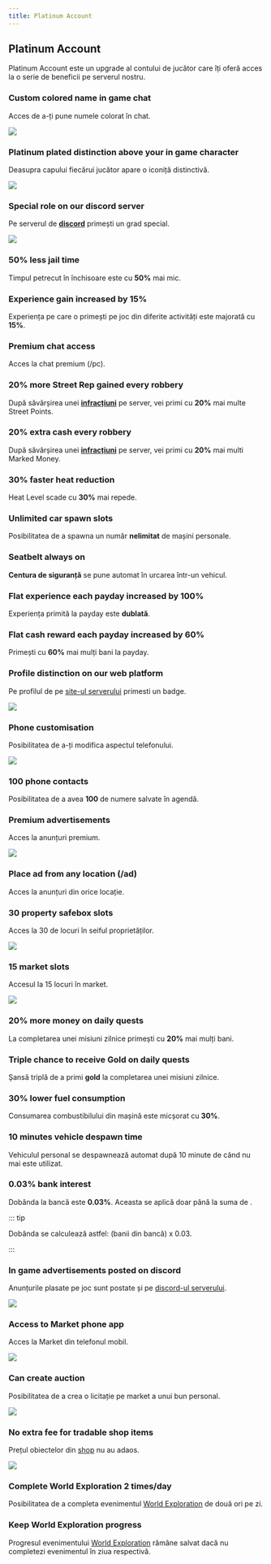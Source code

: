 ```yaml
---
title: Platinum Account
---
```


## Platinum Account 

Platinum Account este un upgrade al contului de jucător care îți oferă acces la o serie de beneficii pe serverul nostru.

### Custom colored name in game chat

Acces de a-ți pune numele colorat în chat.

<Image src="https://i.imgur.com/492KwMD.png" />

### Platinum plated distinction above your in game character

Deasupra capului fiecărui jucător <PremiumSubscription type='platinum' /> apare o iconiță distinctivă.

<Image src="https://i.imgur.com/D1dIooX.png" />

### Special role on our discord server

Pe serverul de [**discord**](liberty.mp/discord) primești un grad special.

<Image src="https://i.imgur.com/2BaT1GG.png" />

### 50% less jail time

Timpul petrecut în închisoare este cu **50%** mai mic.

### Experience gain increased by 15%

Experiența pe care o primești pe joc din diferite activități este majorată cu **15%**.

###  Premium chat access

Acces la chat premium (/pc).

### 20% more Street Rep gained every robbery

După săvârșirea unei [**infracțiuni**](../../illegal-activities/) pe server, vei primi cu **20%** mai multe Street Points.

### 20% extra cash every robbery

După săvârșirea unei [**infracțiuni**](../../illegal-activities/) pe server, vei primi cu **20%** mai multi Marked Money.

### 30% faster heat reduction

Heat Level scade cu **30%** mai repede.

### Unlimited car spawn slots

Posibilitatea de a spawna un număr **nelimitat** de mașini personale.

### Seatbelt always on

**Centura de siguranță** se pune automat în urcarea într-un vehicul.

### Flat experience each payday increased by 100%

Experiența primită la payday este **dublată**.

### Flat cash reward each payday increased by 60%

Primești cu **60%** mai mulți bani la payday. 

### Profile distinction on our web platform

Pe profilul de pe [site-ul serverului](https://ucp.liberty.mp/) primesti un badge.

<Image src="https://i.imgur.com/nkYmzWw.png" />

### Phone customisation

Posibilitatea de a-ți modifica aspectul telefonului.

<Image src="https://i.imgur.com/QzjWRW3.png" />

### 100 phone contacts

Posibilitatea de a avea **100** de numere salvate în agendă.

### Premium advertisements

Acces la anunțuri premium. 

<Image src="https://i.imgur.com/AyQFMkU.png" />

###  Place ad from any location (/ad)

Acces la anunțuri din orice locație.

###  30 property safebox slots

Acces la 30 de locuri în seiful proprietăților.

<Image src="https://i.imgur.com/vxRcdOh.png" />

###  15 market slots

Accesul la 15 locuri în market.

<Image src="https://i.imgur.com/xvIikUi.png" />

### 20% more money on daily quests

La completarea unei misiuni zilnice primești cu **20%** mai mulți bani.

### Triple chance to receive Gold on daily quests

Șansă triplă de a primi **gold** la completarea unei misiuni zilnice.

###  30% lower fuel consumption

Consumarea combustibilului din mașină este micșorat cu **30%**.

### 10 minutes vehicle despawn time

Vehiculul personal se despawnează automat după 10 minute de când nu mai este utilizat.

### 0.03% bank interest

Dobânda la bancă este **0.03%**. Aceasta se aplică doar până la suma de <Dinero :amount="2_000_000" />.

::: tip

Dobânda se calculează astfel: (banii din bancă) x 0.03.

:::

### In game advertisements posted on discord

Anunțurile plasate pe joc sunt postate și pe [discord-ul serverului](liberty.mp/discord).

<Image src="https://i.imgur.com/ncBrTqr.png" />

### Access to Market phone app

Acces la Market din telefonul mobil.

<Image src="https://i.imgur.com/HESNfdB.png" />

### Can create auction

Posibilitatea de a crea o licitație pe market a unui bun personal.

<Image src="https://i.imgur.com/VttjYfZ.gif" />

### No extra fee for tradable shop items

Prețul obiectelor din [shop](https://ucp.liberty.mp/shop/products) nu au adaos.

<Image src="https://i.imgur.com/fpChHjc.png" />

### Complete World Exploration 2 times/day

Posibilitatea de a completa evenimentul [World Exploration](../../events/world-exploration.md) de două ori pe zi.

### Keep World Exploration progress

Progresul evenimentului [World Exploration](../../events/world-exploration.md) rămâne salvat dacă nu completezi evenimentul în ziua respectivă.

